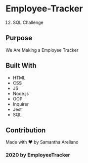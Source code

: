 # Employee-Tracker
12. SQL Challenge
## Purpose
We Are Making a Employee Tracker

## Built With
* HTML
* CSS
* JS
* Node.js
* OOP
* Inquirer
* Jest
* SQL

## Contribution
Made with ❤️ by Samantha Arellano

### 2020 by EmployeeTracker